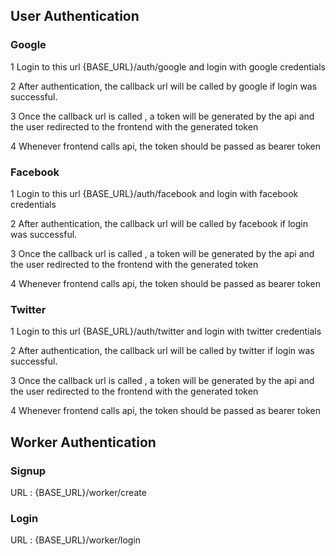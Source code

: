 ## User Authentication
### Google


1 Login to this url {BASE_URL}/auth/google and login with google credentials


2 After authentication, the callback url will be called by google if login was successful.

3 Once the callback url is called , a token will be generated by the api and the user redirected to the frontend with the generated token

4 Whenever frontend calls api, the token should be passed as bearer token


### Facebook


1 Login to this url {BASE_URL}/auth/facebook and login with facebook credentials


2 After authentication, the callback url will be called by facebook if login was successful.

3 Once the callback url is called , a token will be generated by the api and the user redirected to the frontend with the generated token

4 Whenever frontend calls api, the token should be passed as bearer token



### Twitter


1 Login to this url {BASE_URL}/auth/twitter and login with twitter credentials


2 After authentication, the callback url will be called by twitter if login was successful.

3 Once the callback url is called , a token will be generated by the api and the user redirected to the frontend with the generated token

4 Whenever frontend calls api, the token should be passed as bearer token


## Worker Authentication

### Signup 
URL : {BASE_URL}/worker/create

### Login
URL : {BASE_URL}/worker/login